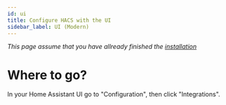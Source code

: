 ```yaml
---
id: ui
title: Configure HACS with the UI
sidebar_label: UI (Modern)
---
```


_This page assume that you have allready finished the [installation](/docs/installation/prerequisittes)_

# Where to go?

In your Home Assistant UI go to "Configuration", then click "Integrations".
